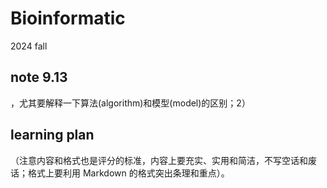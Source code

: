 # Bioinformatic
2024 fall
## note 9.13
，尤其要解释一下算法(algorithm)和模型(model)的区别；2）
## learning plan
（注意内容和格式也是评分的标准，内容上要充实、实用和简洁，不写空话和废话；格式上要利用 Markdown 的格式突出条理和重点）。
